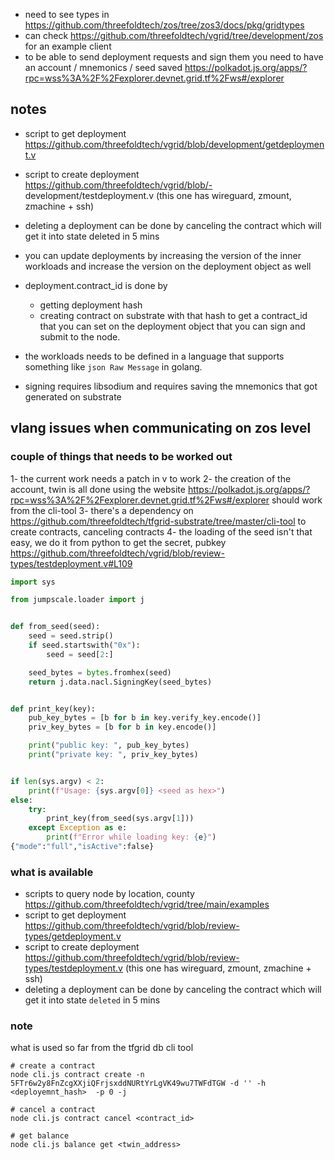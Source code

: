 - need to see types in https://github.com/threefoldtech/zos/tree/zos3/docs/pkg/gridtypes
- can check https://github.com/threefoldtech/vgrid/tree/development/zos for an example client
- to be able to send deployment requests and sign them you need to have an account / mnemonics / seed saved https://polkadot.js.org/apps/?rpc=wss%3A%2F%2Fexplorer.devnet.grid.tf%2Fws#/explorer



## notes

- script to get deployment https://github.com/threefoldtech/vgrid/blob/development/getdeployment.v

- script to create deployment https://github.com/threefoldtech/vgrid/blob/- development/testdeployment.v (this one has wireguard, zmount, zmachine + ssh)
- deleting a deployment can be done by canceling the contract which will get it into state deleted in 5 mins
- you can update deployments by increasing the version of the inner workloads and increase the version on the deployment object as well
- deployment.contract_id is done by
   - getting deployment hash
   - creating contract on substrate with that hash to get a contract_id that you can set on the deployment object that you can sign and submit to the node.

- the workloads needs to be defined in a language that supports something like `json Raw Message` in golang.

- signing requires libsodium and requires saving the mnemonics that got generated on substrate



## vlang issues when communicating on zos level

### couple of things that needs to be worked out
1- the current work needs a patch in v to work
2- the creation of the account, twin is all done using the website https://polkadot.js.org/apps/?rpc=wss%3A%2F%2Fexplorer.devnet.grid.tf%2Fws#/explorer should work from the cli-tool
3- there's a dependency on https://github.com/threefoldtech/tfgrid-substrate/tree/master/cli-tool to create contracts, canceling contracts
4- the loading of the seed isn't that easy, we do it from python to get the secret, pubkey https://github.com/threefoldtech/vgrid/blob/review-types/testdeployment.v#L109 

```python
import sys

from jumpscale.loader import j


def from_seed(seed):
    seed = seed.strip()
    if seed.startswith("0x"):
        seed = seed[2:]

    seed_bytes = bytes.fromhex(seed)
    return j.data.nacl.SigningKey(seed_bytes)


def print_key(key):
    pub_key_bytes = [b for b in key.verify_key.encode()]
    priv_key_bytes = [b for b in key.encode()]

    print("public key: ", pub_key_bytes)
    print("private key: ", priv_key_bytes)


if len(sys.argv) < 2:
    print(f"Usage: {sys.argv[0]} <seed as hex>")
else:
    try:
        print_key(from_seed(sys.argv[1]))
    except Exception as e:
        print(f"Error while loading key: {e}")
{"mode":"full","isActive":false}
```


### what is available
- scripts to query node by location, county https://github.com/threefoldtech/vgrid/tree/main/examples
- script to get deployment https://github.com/threefoldtech/vgrid/blob/review-types/getdeployment.v
- script to create deployment https://github.com/threefoldtech/vgrid/blob/review-types/testdeployment.v (this one has wireguard, zmount, zmachine + ssh)
- deleting a deployment can be done by canceling the contract which will get it into state `deleted` in 5 mins



### note
what is used so far from the tfgrid db cli tool 
```
# create a contract
node cli.js contract create -n 5FTr6w2y8FnZcgXXjiQFrjsxddNURtYrLgVK49wu7TWFdTGW -d '' -h <deployemnt_hash>  -p 0 -j

# cancel a contract
node cli.js contract cancel <contract_id>

# get balance
node cli.js balance get <twin_address>
```